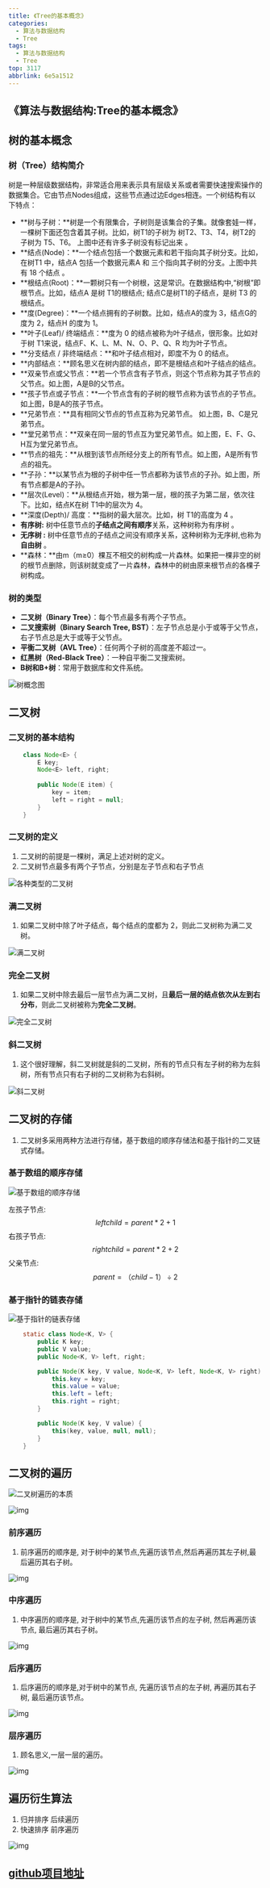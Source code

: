 ```yaml
---
title: 《Tree的基本概念》
categories:
  - 算法与数据结构
  - Tree
tags:
  - 算法与数据结构
  - Tree
top: 3117
abbrlink: 6e5a1512
---
```


## 《算法与数据结构:Tree的基本概念》

## **树的基本概念**

### **树（Tree）结构简介**

树是一种层级数据结构，非常适合用来表示具有层级关系或者需要快速搜索操作的数据集合。它由节点Nodes组成，这些节点通过边Edges相连。一个树结构有以下特点：

- **树与子树：**树是一个有限集合，子树则是该集合的子集。就像套娃一样，一棵树下面还包含着其子树。比如，树T1的子树为 树T2、T3、T4，树T2的子树为 T5、T6。 上图中还有许多子树没有标记出来 。
- **结点(Node)：**一个结点包括一个数据元素和若干指向其子树分支。比如，在树T1 中，结点A 包括一个数据元素A 和 三个指向其子树的分支。上图中共有 18 个结点 。
- **根结点(Root)：**一颗树只有一个树根，这是常识。在数据结构中,“树根”即根节点。比如，结点A 是树 T1的根结点; 结点C是树T1的子结点，是树 T3 的根结点。
- **度(Degree)：**一个结点拥有的子树数。比如，结点A的度为 3，结点G的度为 2，结点H 的度为 1。
- **叶子(Leaf)/ 终端结点：**度为 0 的结点被称为叶子结点，很形象。比如对于树 T1来说，结点F、K、L、M、N、O、P、Q、R 均为叶子节点。
- **分支结点 / 非终端结点：**和叶子结点相对，即度不为 0 的结点。
- **内部结点：**顾名思义在树内部的结点，即不是根结点和叶子结点的结点。
- **双亲节点或父节点：**若一个节点含有子节点，则这个节点称为其子节点的父节点。如上图，A是B的父节点。
- **孩子节点或子节点：**一个节点含有的子树的根节点称为该节点的子节点。 如上图，B是A的孩子节点。
- **兄弟节点：**具有相同父节点的节点互称为兄弟节点。 如上图，B、C是兄弟节点。
- **堂兄弟节点：**双亲在同一层的节点互为堂兄弟节点。如上图，E、F、G、H互为堂兄弟节点。
- **节点的祖先：**从根到该节点所经分支上的所有节点。如上图，A是所有节点的祖先。
- **子孙：**以某节点为根的子树中任一节点都称为该节点的子孙。如上图，所有节点都是A的子孙。
- **层次(Level)：**从根结点开始，根为第一层，根的孩子为第二层，依次往下。比如，结点K在树 T1中的层次为 4。
- **深度(Depth)/ 高度：**指树的最大层次。比如，树 T1的高度为 4 。
- **有序树:** 树中任意节点的**子结点之间有顺序**关系，这种树称为有序树 。
- **无序树 :** 树中任意节点的子结点之间没有顺序关系，这种树称为无序树,也称为**自由树** 。
- **森林：**由m（m≥0）棵互不相交的树构成一片森林。如果把一棵非空的树的根节点删除，则该树就变成了一片森林，森林中的树由原来根节点的各棵子树构成。

<!-- more -->

### **树的类型**

- **二叉树（Binary Tree）**：每个节点最多有两个子节点。
- **二叉搜索树（Binary Search Tree, BST）**：左子节点总是小于或等于父节点，右子节点总是大于或等于父节点。
- **平衡二叉树（AVL Tree）**：任何两个子树的高度差不超过一。
- **红黑树（Red-Black Tree）**：一种自平衡二叉搜索树。
- **B树和B+树**：常用于数据库和文件系统。

![树概念图](https://cdn.nadav.com.cn/gh/nadav-cheung/img-repo/hexo-blog/v2-df79a03e649fa0e187e57561ada3f3b3_1440w-20240202211622577.png)

## **二叉树**

### 二叉树的基本结构

```java
    class Node<E> {
        E key;
        Node<E> left, right;
        
        public Node(E item) {
            key = item;
            left = right = null;
        }
    }
```

### **二叉树的定义**

1. 二叉树的前提是一棵树，满足上述对树的定义。
2. 二叉树节点最多有两个子节点，分别是左子节点和右子节点

![各种类型的二叉树](https://cdn.nadav.com.cn/gh/nadav-cheung/img-repo/hexo-blog/v2-449d5e2b246ec9f0348186e70b1368e2_1440w.png)

### **满二叉树**

1. 如果二叉树中除了叶子结点，每个结点的度都为 2，则此二叉树称为满二叉树。


![满二叉树](https://cdn.nadav.com.cn/gh/nadav-cheung/img-repo/hexo-blog/v2-6c6b28c888ee50aa172d1df533547f06_1440w-20240202211724719.png)

### **完全二叉树**

1. 如果二叉树中除去最后一层节点为满二叉树，且**最后一层的结点依次从左到右分布**，则此二叉树被称为**完全二叉树**。


![完全二叉树](https://pica.zhimg.com/80/v2-b67b08535e64a76f7c0ea89f55fec4b8_1440w.png?source=d16d100b)

### **斜二叉树**

1. 这个很好理解，斜二叉树就是斜的二叉树，所有的节点只有左子树的称为左斜树，所有节点只有右子树的二叉树称为右斜树。 


![斜二叉树](https://picx.zhimg.com/80/v2-1e25e13406d0e37ac85df39ab71ab392_1440w.png?source=d16d100b)

## **二叉树的存储**

1. 二叉树多采用两种方法进行存储，基于数组的顺序存储法和基于指针的二叉链式存储。


### 基于数组的顺序存储

![基于数组的顺序存储](https://cdn.nadav.com.cn/gh/nadav-cheung/img-repo/hexo-blog/v2-6f75461823964caec48a9b93ff074f63_1440w.png)

左孩子节点:
$$
leftchild = parent\ast2+1
$$
右孩子节点: 
$$
rightchild = parent\ast2+2
$$
父亲节点: 
$$
parent = （child -1）\div 2
$$


### 基于指针的链表存储

![基于指针的链表存储](https://cdn.nadav.com.cn/gh/nadav-cheung/img-repo/hexo-blog/v2-d92b2516694b693c510d5b27c1f9e42f_1440w.png)

```java
    static class Node<K, V> {
        public K key;
        public V value;
        public Node<K, V> left, right;

        public Node(K key, V value, Node<K, V> left, Node<K, V> right) {
            this.key = key;
            this.value = value;
            this.left = left;
            this.right = right;
        }

        public Node(K key, V value) {
            this(key, value, null, null);
        }
    }
```

## **二叉树的遍历**

![二叉树遍历的本质](https://cdn.nadav.com.cn/gh/nadav-cheung/img-repo/hexo-blog/v2-0555812e89bf1c2cd9cf07dc8b2f5d0a_1440w-20240202211958386.png)

![img](https://cdn.nadav.com.cn/gh/nadav-cheung/img-repo/hexo-blog/v2-3e4b6a0b3014de2db8aec536ba15cd83_1440w.png)

### 前序遍历

1. 前序遍历的顺序是, 对于树中的某节点,先遍历该节点,然后再遍历其左子树,最后遍历其右子树。 


![img](https://cdn.nadav.com.cn/gh/nadav-cheung/img-repo/hexo-blog/v2-32f29fd1ed5bf2398946530744c4b3bf_1440w.png)

### 中序遍历

1. 中序遍历的顺序是, 对于树中的某节点,先遍历该节点的左子树, 然后再遍历该节点, 最后遍历其右子树。 


![img](https://cdn.nadav.com.cn/gh/nadav-cheung/img-repo/hexo-blog/v2-910eec6d46dc458e3dc99f3914e214fe_1440w.png)

### 后序遍历

1. 后序遍历的顺序是,对于树中的某节点, 先遍历该节点的左子树, 再遍历其右子树, 最后遍历该节点。


![img](https://pic1.zhimg.com/80/v2-2b3cfa0c82015e56ebc717a3911f2462_1440w.png?source=d16d100b)

### 层序遍历

1. 顾名思义,一层一层的遍历。


![img](https://cdn.nadav.com.cn/gh/nadav-cheung/img-repo/hexo-blog/v2-c2eae211e5f3e55721b28a31ccfa91cb_1440w.png)

## 遍历衍生算法

1.  归并排序  后续遍历   
2. 快速排序   前序遍历

![img](https://cdn.nadav.com.cn/gh/nadav-cheung/img-repo/hexo-blog/v2-c8e7df0d473656b8f82f7ac46c02461c_1440w.png)

## [github项目地址](https://github.com/nadav-cheung/algorithm)
